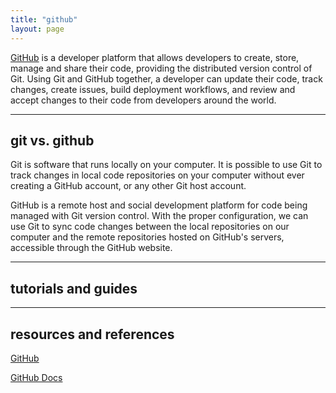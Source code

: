 ```yaml
---
title: "github"
layout: page
---
```


[GitHub](https://github.com/) is a developer platform that allows developers to create, store, manage and share their code, providing the distributed version control of Git. Using Git and GitHub together, a developer can update their code, track changes, create issues, build deployment workflows, and review and accept changes to their code from developers around the world.

----

## git vs. github

Git is software that runs locally on your computer.  It is possible to use Git to track changes in local code repositories on your computer without ever creating a GitHub account, or any other Git host account.

GitHub is a remote host and social development platform for code being managed with Git version control. With the proper configuration, we can use Git to sync code changes between the local repositories on our computer and the remote repositories hosted on GitHub's servers, accessible through the GitHub website.

----

## tutorials and guides

----

## resources and references

[GitHub](https://github.com/)

[GitHub Docs](https://docs.github.com/en)
